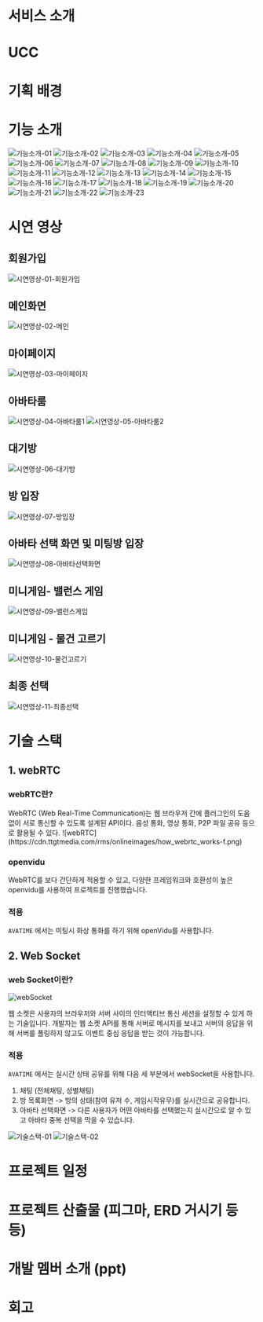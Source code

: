 # 서비스 소개

# UCC

# 기획 배경

# 기능 소개

![기능소개-01](./assets/기능소개-01.jpg)
![기능소개-02](./assets/기능소개-02.jpg)
![기능소개-03](./assets/기능소개-03.jpg)
![기능소개-04](./assets/기능소개-04.jpg)
![기능소개-05](./assets/기능소개-05.jpg)
![기능소개-06](./assets/기능소개-06.jpg)
![기능소개-07](./assets/기능소개-07.jpg)
![기능소개-08](./assets/기능소개-08.jpg)
![기능소개-09](./assets/기능소개-09.jpg)
![기능소개-10](./assets/기능소개-10.jpg)
![기능소개-11](./assets/기능소개-11.jpg)
![기능소개-12](./assets/기능소개-12.jpg)
![기능소개-13](./assets/기능소개-13.jpg)
![기능소개-14](./assets/기능소개-14.jpg)
![기능소개-15](./assets/기능소개-15.jpg)
![기능소개-16](./assets/기능소개-16.jpg)
![기능소개-17](./assets/기능소개-17.jpg)
![기능소개-18](./assets/기능소개-18.jpg)
![기능소개-19](./assets/기능소개-19.jpg)
![기능소개-20](./assets/기능소개-20.jpg)
![기능소개-21](./assets/기능소개-21.jpg)
![기능소개-22](./assets/기능소개-22.jpg)
![기능소개-23](./assets/기능소개-23.jpg)

# 시연 영상

## 회원가입
![시연영상-01-회원가입](./assets/시연영상-01-회원가입.gif)

## 메인화면
![시연영상-02-메인](./assets/시연영상-02-메인.gif)

## 마이페이지
![시연영상-03-마이페이지](./assets/시연영상-03-마이페이지.gif)

## 아바타룸
![시연영상-04-아바타룸1](./assets/시연영상-04-아바타룸1.gif)
![시연영상-05-아바타룸2](./assets/시연영상-05-아바타룸2.gif)

## 대기방
![시연영상-06-대기방](./assets/시연영상-06-대기방.gif)

## 방 입장
![시연영상-07-방입장](./assets/시연영상-07-방입장.gif)

## 아바타 선택 화면 및 미팅방 입장
![시연영상-08-아바타선택화면](./assets/시연영상-08-아바타선택화면.gif)

## 미니게임- 밸런스 게임
![시연영상-09-밸런스게임](./assets/시연영상-09-밸런스게임.gif)

## 미니게임 - 물건 고르기
![시연영상-10-물건고르기](./assets/시연영상-10-물건고르기.gif)

## 최종 선택
![시연영상-11-최종선택](./assets/시연영상-11-최종선택.gif)

# 기술 스택

## 1. webRTC

### webRTC란?

<aside>
WebRTC (Web Real-Time Communication)는 웹 브라우저 간에 플러그인의 도움 없이 서로 통신할 수 있도록 설계된 API이다.
음성 통화, 영상 통화, P2P 파일 공유 등으로 활용될 수 있다.
![webRTC](https://cdn.ttgtmedia.com/rms/onlineimages/how_webrtc_works-f.png)
</aside>

### openvidu
WebRTC를 보다 간단하게 적용할 수 있고, 다양한 프레임워크와 호환성이 높은 openvidu를 사용하여 프로젝트를 진행했습니다.

### 적용
`AVATIME` 에서는 미팅시 화상 통화를 하기 위해 openVidu를 사용합니다. 


## 2. Web Socket

### web Socket이란?
![webSocket](https://upload.wikimedia.org/wikipedia/commons/1/10/Websocket_connection.png)
<aside>
웹 소켓은 사용자의 브라우저와 서버 사이의 인터액티브 통신 세션을 설정할 수 있게 하는 기술입니다. 
개발자는 웹 소켓 API를 통해 서버로 메시지를 보내고 서버의 응답을 위해 서버를 폴링하지 않고도 이벤트 중심 응답을 받는 것이 가능합니다.
</aside>


### 적용

`AVATIME` 에서는 실시간 상태 공유를 위해 다음 세 부분에서 webSocket을 사용합니다. 

 1. 채팅 (전체채팅, 성별채팅)
 2. 방 목록화면 
    -> 방의 상태(참여 유저 수, 게임시작유무)를 실시간으로 공유합니다.
 3. 아바타 선택화면 
 -> 다른 사용자가 어떤 아바타를 선택했는지 실시간으로 알 수 있고 아바타 중복 선택을 막을 수 있습니다.

![기술스택-01](./assets/기술스택-01.jpg)
![기술스택-02](./assets/기술스택-02.jpg)


# 프로젝트 일정

# 프로젝트 산출물 (피그마, ERD 거시기 등등)

# 개발 멤버 소개 (ppt)

# 회고

